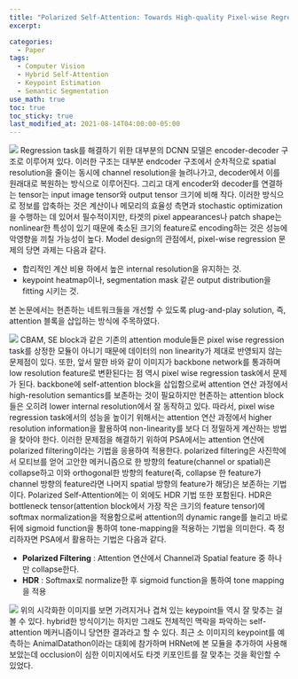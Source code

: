 ```yaml
---
title: "Polarized Self-Attention: Towards High-quality Pixel-wise Regression"
excerpt:

categories:
  - Paper
tags:
  - Computer Vision
  - Hybrid Self-Attention
  - Keypoint Estimation
  - Semantic Segmentation
use_math: true
toc: true
toc_sticky: true
last_modified_at: 2021-08-14T04:00:00-05:00
---
```


![](https://images.velog.io/images/shjas94/post/d4162b0b-31d9-487b-8018-b7ee972f1d35/image.png)
Regression task를 해결하기 위한 대부분의 DCNN 모델은 encoder-decoder 구조로 이루어져 있다. 이러한 구조는 대부분 endcoder 구조에서 순차적으로 spatial resolution을 줄이는 동시에 channel resolution을 늘려나가고, decoder에서 이를 원래대로 복원하는 방식으로 이루어진다. 그리고 대게 encoder와 decoder를 연결하는 tensor는 input image tensor와 output tensor 크기에 비해 작다. 이러한 방식으로 정보를 압축하는 것은 계산이나 메모리의 효율성 측면과 stochastic optimization을 수행하는 데 있어서 필수적이지만, 타겟의 pixel appearances나 patch shape는 nonlinear한 특성이 있기 때문에 축소된 크기의 feature로 encoding하는 것은 성능에 악영향을 끼칠 가능성이 높다.
Model design의 관점에서, pixel-wise regression 문제의 당면 과제는 다음과 같다.

- 합리적인 계산 비용 하에서 높은 internal resolution을 유지하는 것.
- keypoint heatmap이나, segmentation mask 같은 output distribution을 fitting 시키는 것.

본 논문에서는 현존하는 네트워크들을 개선할 수 있도록 plug-and-play solution, 즉, attention 블록을 삽입하는 방식에 주목하였다.

![](https://images.velog.io/images/shjas94/post/afe20e51-dda1-4ffb-8f11-77fc278ab4e0/image.png)
CBAM, SE block과 같은 기존의 attention module들은 pixel wise regression task를 상정한 모듈이 아니기 때문에 데이터의 non linearity가 제대로 반영되지 않는 문제점이 있다.
또한, 앞서 말한 바와 같이 이미지가 backbone network를 통과하며 low resolution feature로 변환된다는 점 역시 pixel wise regression task에서 문제가 된다. backbone에 self-attention block을 삽입함으로써 attention 연산 과정에서 high-resolution semantics를 보존하는 것이 필요하지만 현존하는 attention block들은 오히려 lower internal resolution에서 잘 동작하고 있다. 따라서, pixel wise regression task에서의 성능을 높이기 위해서는 attention 연산 과정에서 higher resolution information을 활용하여 non-linearity를 보다 더 정밀하게 계산하는 방법을 찾아야 한다.
이러한 문제점을 해결하기 위하여 PSA에서는 attention 연산에 polarized filtering이라는 기법을 응용하여 적용한다. polarized filtering은 사진학에서 모티브를 얻어 고안한 메커니즘으로 한 방향의 feature(channel or spatial)은 collapse하고 이와 orthogonal한 방향의 feature(즉, collapse 한 feature가 channel 방향의 feature라면 나머지 spatial 방향의 feature가 해당)은 보존하는 기법이다.
Polarized Self-Attention에는 이 외에도 HDR 기법 또한 포함된다. HDR은 bottleneck tensor(attention block에서 가장 작은 크기의 feature tensor)에 softmax normalization을 적용함으로써 attention의 dynamic range를 늘리고 바로 뒤에 sigmoid function을 통하여 tone-mapping을 적용하는 기법을 의미한다.
즉 정리하자면 PSA에서 활용하는 기법은 다음과 같다.

- **Polarized Filtering** : Attention 연산에서 Channel과 Spatial feature 중 하나만 collapse한다.
- **HDR** : Softmax로 normalize한 후 sigmoid function을 통하여 tone mapping을 적용

![](https://images.velog.io/images/shjas94/post/8c1a677a-c4ff-44b4-86b3-9e91348de0e5/image.png)
위의 시각화한 이미지를 보면 가려지거나 겹쳐 있는 keypoint들 역시 잘 맞추는 걸 볼 수 있다. hybrid한 방식이기는 하지만 그래도 전체적인 맥락을 파악하는 self-attention 메커니즘이니 당연한 결과라고 할 수 있다.
최근 소 이미지의 keypoint를 예측하는 AnimalDatathon이라는 대회에 참가하며 HRNet에 본 모듈을 추가하여 사용해 보았는데 occlusion이 심한 이미지에서도 타겟 키포인트를 잘 맞추는 것을 확인할 수 있었다.
